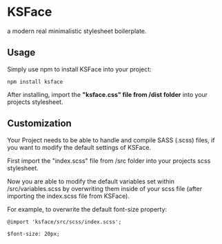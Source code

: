 # KSFace
a modern real minimalistic stylesheet boilerplate.

## Usage
Simply use npm to install KSFace into your project:

`npm install ksface`

After installing, import the **"ksface.css" file from /dist folder** into your projects stylesheet. 

## Customization
Your Project needs to be able to handle and compile SASS (.scss) files, if you want to modify the default settings of KSFace.

First import the "index.scss" file from /src folder into your projects scss stylesheet.

Now you are able to modify the default variables set within /src/variables.scss by overwriting them inside of your scss file (after importing the index.scss file from KSFace).

For example, to overwrite the default font-size property:

`@import 'ksface/src/scss/index.scss';`

`$font-size: 20px;`
